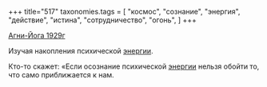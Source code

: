 +++
title="517"
taxonomies.tags = [
 "космос",
 "сознание",
 "энергия",
 "действие",
 "истина",
 "сотрудничество",
 "огонь",
]
+++

[Агни-Йога 1929г](/agni/1929)

Изучая накопления психической [энергии](/tags/сознание).   

Кто-то скажет: «Если осознание психической [энергии](/tags/истина) нельзя обойти то, что само приближается к нам.